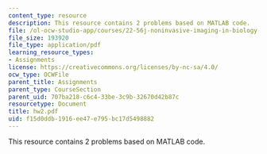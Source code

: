 ```yaml
---
content_type: resource
description: This resource contains 2 problems based on MATLAB code.
file: /ol-ocw-studio-app/courses/22-56j-noninvasive-imaging-in-biology-and-medicine-fall-2005/f15d0ddb1916ee47e795bc17d5498882_hw2.pdf
file_size: 193920
file_type: application/pdf
learning_resource_types:
- Assignments
license: https://creativecommons.org/licenses/by-nc-sa/4.0/
ocw_type: OCWFile
parent_title: Assignments
parent_type: CourseSection
parent_uid: 707ba218-c6c4-33be-3c9b-32670d42b87c
resourcetype: Document
title: hw2.pdf
uid: f15d0ddb-1916-ee47-e795-bc17d5498882
---
```

This resource contains 2 problems based on MATLAB code.